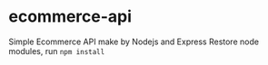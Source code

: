 # ecommerce-api
Simple Ecommerce API make by Nodejs and Express
Restore node modules, run
`npm install`
